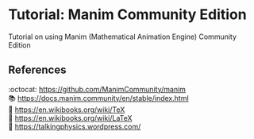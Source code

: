 # Tutorial: Manim Community Edition
Tutorial on using Manim (Mathematical Animation Engine) Community Edition


## References
:octocat: https://github.com/ManimCommunity/manim  
:books: https://docs.manim.community/en/stable/index.html  
:link: https://en.wikibooks.org/wiki/TeX  
:link: https://en.wikibooks.org/wiki/LaTeX  
:link: https://talkingphysics.wordpress.com/  
